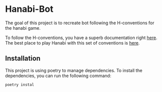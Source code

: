 # Hanabi-Bot

The goal of this project is to recreate bot following the H-conventions for the hanabi game.

To follow the H-conventions, you have a superb documentation right [here](https://hanabi.github.io/).
The best place to play Hanabi with this set of conventions is [here](https://www.hanab.live).

## Installation

This project is using poetry to manage dependencies. To install the dependencies, you can run the following command:

```bash
poetry instal
```
